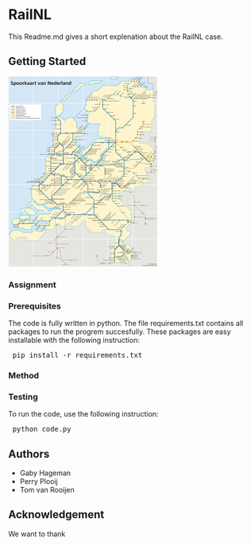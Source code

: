 # RailNL
This Readme.md gives a short explenation about the RailNL case.

## Getting Started
![Rail Map](doc/Rail_Map.png)

### Assignment


### Prerequisites

The code is fully written in python. The file requirements.txt contains all packages to run the progrem succesfully. These packages are easy installable with the following instruction:
<pre> pip install -r requirements.txt </pre>

### Method

### Testing
To run the code, use the following instruction:
<pre> python code.py </pre>


## Authors
* Gaby Hageman
* Perry Plooij
* Tom van Rooijen


## Acknowledgement
We want to thank

